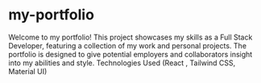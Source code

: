 # my-portfolio
Welcome to my portfolio! This project showcases my skills as a Full Stack Developer, featuring a collection of my work and personal projects. The portfolio is designed to give potential employers and collaborators insight into my abilities and style. Technologies Used (React , Tailwind CSS, Material UI)
